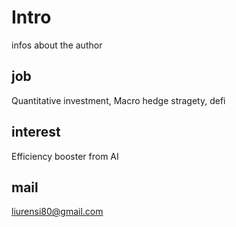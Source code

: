 # Intro
infos about the author

## job
Quantitative investment, Macro hedge stragety, defi

## interest
Efficiency booster from AI

## mail
liurensi80@gmail.com



